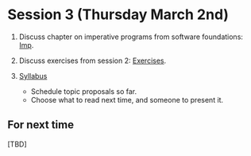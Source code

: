 # Session 3 (Thursday March 2nd)

1. Discuss chapter on imperative programs from software foundations:
   [Imp](http://www.cis.upenn.edu/~bcpierce/sf/current/Imp.html).

2. Discuss exercises from session 2:
   [Exercises](/exercises/2/).
    
3. [Syllabus](/syllabus.md)

   - Schedule topic proposals so far.
   - Choose what to read next time, and someone to present it.

## For next time

[TBD]

